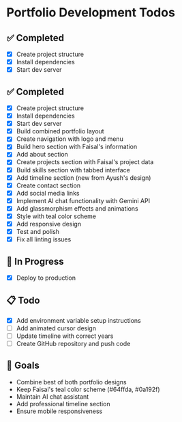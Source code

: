 # Portfolio Development Todos

## ✅ Completed
- [x] Create project structure
- [x] Install dependencies
- [x] Start dev server

## ✅ Completed
- [x] Create project structure
- [x] Install dependencies
- [x] Start dev server
- [x] Build combined portfolio layout
- [x] Create navigation with logo and menu
- [x] Build hero section with Faisal's information
- [x] Add about section
- [x] Create projects section with Faisal's project data
- [x] Build skills section with tabbed interface
- [x] Add timeline section (new from Ayush's design)
- [x] Create contact section
- [x] Add social media links
- [x] Implement AI chat functionality with Gemini API
- [x] Add glassmorphism effects and animations
- [x] Style with teal color scheme
- [x] Add responsive design
- [x] Test and polish
- [x] Fix all linting issues

## 🔄 In Progress
- [x] Deploy to production

## 📋 Todo
- [x] Add environment variable setup instructions
- [ ] Add animated cursor design
- [ ] Update timeline with correct years
- [ ] Create GitHub repository and push code

## 🎯 Goals
- Combine best of both portfolio designs
- Keep Faisal's teal color scheme (#64ffda, #0a192f)
- Maintain AI chat assistant
- Add professional timeline section
- Ensure mobile responsiveness
